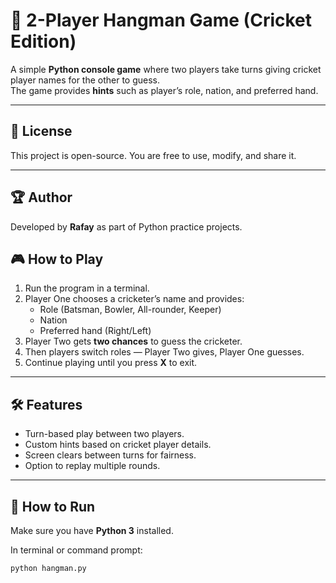 # 🏏 2-Player Hangman Game (Cricket Edition)

A simple **Python console game** where two players take turns giving cricket player names for the other to guess.  
The game provides **hints** such as player’s role, nation, and preferred hand.  

---
## 📜 License
This project is open-source. You are free to use, modify, and share it.  

---

## 🏆 Author
Developed by **Rafay** as part of Python practice projects.  



## 🎮 How to Play
1. Run the program in a terminal.
2. Player One chooses a cricketer’s name and provides:
   - Role (Batsman, Bowler, All-rounder, Keeper)
   - Nation
   - Preferred hand (Right/Left)
3. Player Two gets **two chances** to guess the cricketer.
4. Then players switch roles — Player Two gives, Player One guesses.
5. Continue playing until you press **X** to exit.

---

## 🛠 Features
- Turn-based play between two players.
- Custom hints based on cricket player details.
- Screen clears between turns for fairness.
- Option to replay multiple rounds.



---

## 🚀 How to Run
Make sure you have **Python 3** installed.  

In terminal or command prompt:

```bash
python hangman.py
